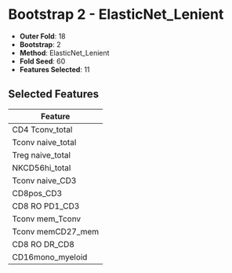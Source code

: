 # Bootstrap 2 - ElasticNet_Lenient

- **Outer Fold**: 18
- **Bootstrap**: 2
- **Method**: ElasticNet_Lenient
- **Fold Seed**: 60
- **Features Selected**: 11

## Selected Features

| Feature |
|---------|
| CD4 Tconv_total |
| Tconv naive_total |
| Treg naive_total |
| NKCD56hi_total |
| Tconv naive_CD3 |
| CD8pos_CD3 |
| CD8 RO PD1_CD3 |
| Tconv mem_Tconv |
| Tconv memCD27_mem |
| CD8 RO DR_CD8 |
| CD16mono_myeloid |
